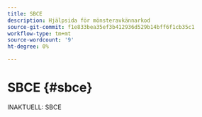 ```yaml
---
title: SBCE
description: Hjälpsida för mönsteravkännarkod
source-git-commit: f1e833bea35ef3b412936d529b14bff6f1cb35c1
workflow-type: tm+mt
source-wordcount: '9'
ht-degree: 0%

---
```



# SBCE {#sbce}

INAKTUELL: SBCE

